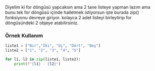 Diyelim ki for döngüsü yapcaksın ama 2 tane listeye yapman lazım ama bunu tek for döngüsü içinde halletmek istiyorsun işte burada zip() fonksiyonu devreye giriyor. kolayca 2 adet listeyi birleytirip for döngüsündeki 2 objeye atabilirsiniz.

<h3>Örnek Kullanım</h3>

```python
liste1 = ["Bir","İki", "Üç", "Dört", "Beş"]
liste2 = ["1", "2", "3", "4", "5"]

for l1, l2 in zip(liste1, liste2):
    print(f"{l1} - {l2}")
```
